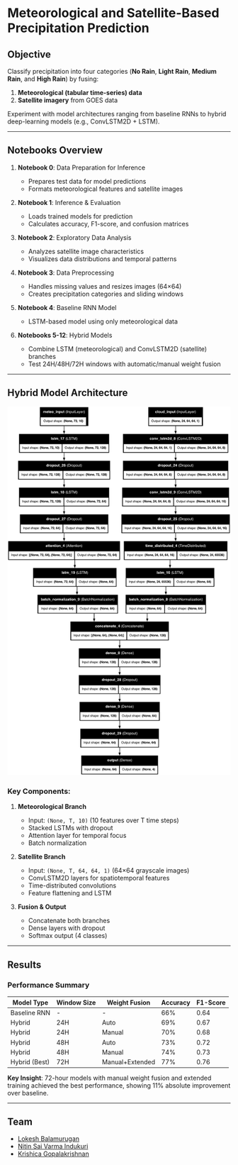 # Meteorological and Satellite-Based Precipitation Prediction

## Objective
Classify precipitation into four categories (**No Rain**, **Light Rain**, **Medium Rain**, and **High Rain**) by fusing:
1. **Meteorological (tabular time-series) data**  
2. **Satellite imagery** from GOES data

Experiment with model architectures ranging from baseline RNNs to hybrid deep-learning models (e.g., ConvLSTM2D + LSTM).

---

## Notebooks Overview

1. **Notebook 0**: Data Preparation for Inference  
   - Prepares test data for model predictions
   - Formats meteorological features and satellite images

2. **Notebook 1**: Inference & Evaluation  
   - Loads trained models for prediction
   - Calculates accuracy, F1-score, and confusion matrices

3. **Notebook 2**: Exploratory Data Analysis  
   - Analyzes satellite image characteristics
   - Visualizes data distributions and temporal patterns

4. **Notebook 3**: Data Preprocessing  
   - Handles missing values and resizes images (64×64)
   - Creates precipitation categories and sliding windows

5. **Notebook 4**: Baseline RNN Model  
   - LSTM-based model using only meteorological data

6. **Notebooks 5-12**: Hybrid Models  
   - Combine LSTM (meteorological) and ConvLSTM2D (satellite) branches
   - Test 24H/48H/72H windows with automatic/manual weight fusion

---

## Hybrid Model Architecture

![Model Architecture](model_architecture.png)

### Key Components:
1. **Meteorological Branch**
   - Input: `(None, T, 10)` (10 features over T time steps)
   - Stacked LSTMs with dropout
   - Attention layer for temporal focus
   - Batch normalization

2. **Satellite Branch**
   - Input: `(None, T, 64, 64, 1)` (64×64 grayscale images)
   - ConvLSTM2D layers for spatiotemporal features
   - Time-distributed convolutions
   - Feature flattening and LSTM

3. **Fusion & Output**
   - Concatenate both branches
   - Dense layers with dropout
   - Softmax output (4 classes)

---

## Results

### Performance Summary
| Model Type              | Window Size | Weight Fusion | Accuracy | F1-Score |
|-------------------------|-------------|---------------|----------|----------|
| Baseline RNN            | -           | -             | 66%      | 0.64     |
| Hybrid                  | 24H         | Auto          | 69%      | 0.67     |
| Hybrid                  | 24H         | Manual        | 70%      | 0.68     |
| Hybrid                  | 48H         | Auto          | 73%      | 0.72     |
| Hybrid                  | 48H         | Manual        | 74%      | 0.73     |
| Hybrid (Best)           | 72H         | Manual+Extended| 77%     | 0.76     |

**Key Insight**: 72-hour models with manual weight fusion and extended training achieved the best performance, showing 11% absolute improvement over baseline.

---

## Team
- [Lokesh Balamurugan](https://www.linkedin.com/in/lokeshvb/)
- [Nitin Sai Varma Indukuri](https://www.linkedin.com/in/nitin-varma-indukuri/)
- [Krishica Gopalakrishnan](https://www.linkedin.com/in/krishicagopalakrishnan/)

